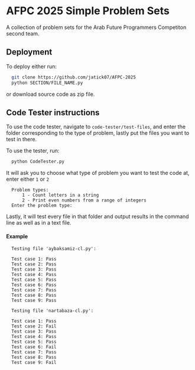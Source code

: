 # AFPC 2025 Simple Problem Sets

A collection of problem sets for the Arab Future Programmers Competiton second team.


## Deployment
To deploy either run:
```bash
  git clone https://github.com/jatick07/AFPC-2025
  python SECTION/FILE_NAME.py
```
or download source code as zip file.


## Code Tester instructions

To use the code tester, navigate to `code-tester/test-files`, and enter the folder corresponding to the type of problem, lastly put the files you want to test in there.

To use the tester, run:

```bash
  python CodeTester.py
```

It will ask you to choose what type of problem you want to test the code at, enter either `1` or `2`

```
  Problem types:
      1 - Count letters in a string
      2 - Print even numbers from a range of integers
  Enter the problem type: 
```

Lastly, it will test every file in that folder and output results in the command line as well as in a text file.

#### Example

```
  Testing file 'aybaksamiz-cl.py':

  Test case 1: Pass
  Test case 2: Pass
  Test case 3: Pass
  Test case 4: Pass
  Test case 5: Pass
  Test case 6: Pass
  Test case 7: Pass
  Test case 8: Pass
  Test case 9: Pass
  
  Testing file 'nartabaza-cl.py':
  
  Test case 1: Pass
  Test case 2: Fail
  Test case 3: Pass
  Test case 4: Pass
  Test case 5: Pass
  Test case 6: Fail
  Test case 7: Pass
  Test case 8: Pass
  Test case 9: Fail
```